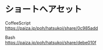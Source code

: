 ショートへアセット
=================


CoffeeScript  
https://paiza.jp/poh/hatsukoi/share/0c985add  
  
  
Bash  
https://paiza.jp/poh/hatsukoi/share/debe010f  
